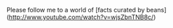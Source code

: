 Please follow me to a world of [facts curated by beans] (http://www.youtube.com/watch?v=wjsZbnTNB8c/) 
